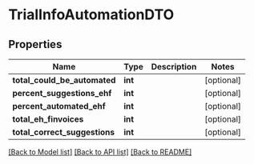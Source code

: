 # TrialInfoAutomationDTO

## Properties
Name | Type | Description | Notes
------------ | ------------- | ------------- | -------------
**total_could_be_automated** | **int** |  | [optional] 
**percent_suggestions_ehf** | **int** |  | [optional] 
**percent_automated_ehf** | **int** |  | [optional] 
**total_eh_finvoices** | **int** |  | [optional] 
**total_correct_suggestions** | **int** |  | [optional] 

[[Back to Model list]](../README.md#documentation-for-models) [[Back to API list]](../README.md#documentation-for-api-endpoints) [[Back to README]](../README.md)


